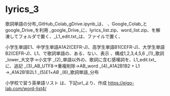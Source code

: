# lyrics_3

 歌詞単語の分布_GitHub_Colab_gDrive.ipynb_は、
、Google_Colab_とgoogle_Drive_を利用
_google_Drive_に、lyrics_list.zip、word_list.zip、を解凍してフォルダで置く、_L1_edit.txt_は、ファイルで置く、

小学生単語E1、中学生単語A1A2(CEFR-J)、高学生単語B1(CEFR-J)、大学生単語B2(CEFR-J)、L1、で歌詞単語の、ある、ない、表示
、構成1,2,3,4,5,6
_(1)_歌詞_lower_大文字→小文字
_(2)_単語以外の、歌詞に含む感嘆詞を、L1_edit.txt_に、追記
_(3)_AB_UTF8→重複削除→AB_word
_(4)_A1A2B1B2 + L1 →_A1A2B1B2L1
_(5)_E1_+_AB_
_(6)_歌詞単語_分布

小学校で習う英単語リスト は、下記url_より、作成
https://eigo-lab.com/word-list4/

  
